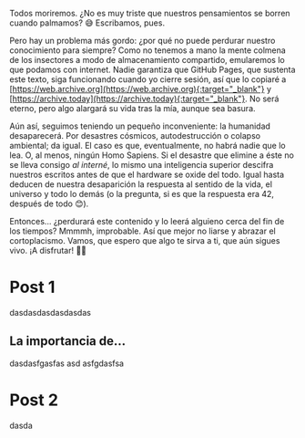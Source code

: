 Todos moriremos. ¿No es muy triste que nuestros pensamientos se borren cuando palmamos? 😅 Escribamos, pues.

Pero hay un problema más gordo: ¿por qué no puede perdurar nuestro conocimiento para siempre? Como no tenemos a mano la mente colmena de los insectores a modo de almacenamiento compartido, emularemos lo que podamos con internet. Nadie garantiza que GitHub Pages, que sustenta este texto, siga funcionando cuando yo cierre sesión, así que lo copiaré a [https://web.archive.org](https://web.archive.org){:target="_blank"} y [https://archive.today](https://archive.today){:target="_blank"}. No será eterno, pero algo alargará su vida tras la mía, aunque sea basura.

Aún así, seguimos teniendo un pequeño inconveniente: la humanidad desaparecerá. Por desastres cósmicos, autodestrucción o colapso ambiental; da igual. El caso es que, eventualmente, no habrá nadie que lo lea. O, al menos, ningún Homo Sapiens. Si el desastre que elimine a éste no se lleva consigo _al interné_, lo mismo una inteligencia superior descifra nuestros escritos antes de que el hardware se oxide del todo. Igual hasta deducen de nuestra desaparición la respuesta al sentido de la vida, el universo y todo lo demás (o la pregunta, si es que la respuesta era 42, después de todo 😊).

Entonces... ¿perdurará este contenido y lo leerá alguieno cerca del fin de los tiempos? Mmmmh, improbable. Así que mejor no liarse y abrazar el cortoplacismo. Vamos, que espero que algo te sirva a ti, que aún sigues vivo. ¡A disfrutar! 💃🏼


# Post 1
dasdasdasdasdasdas

## La importancia de...
dasdasfgasfas
asd
asfgdasfsa

# Post 2
dasda
